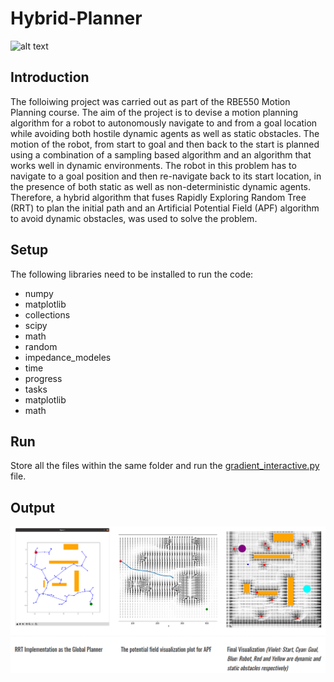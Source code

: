 # Hybrid-Planner
![alt text](https://production-media.paperswithcode.com/tasks/Screen_Shot_2019-05-28_at_9.57.56_PM_bUL5S86.png)
## Introduction
The folloiwing project was carried out as part of the RBE550 Motion Planning course. The aim of the project is to devise a motion planning algorithm for a robot to autonomously navigate to and from a goal location while avoiding both hostile dynamic agents as well as static obstacles. The motion of the robot, from start to goal and then back to the start is planned using a combination of a sampling based algorithm and an algorithm that works well in dynamic environments. The robot in this problem has to navigate to a goal position and then re-navigate back to its start location, in the presence of both static as well as non-deterministic dynamic agents. Therefore, a hybrid algorithm that fuses Rapidly Exploring Random Tree (RRT) to plan the initial path and an Artificial Potential Field (APF) algorithm to avoid dynamic obstacles, was used to solve the problem.

## Setup
The following libraries need to be installed to run the code:
- numpy 
- matplotlib   
- collections
- scipy
- math
- random
- impedance_modeles 
- time
- progress
- tasks
- matplotlib
- math

## Run
Store all the files within the same folder and run the [gradient_interactive.py](https://github.com/Vram97/Hybrid-Planner/blob/main/gradient_interactive.py) file.

## Output
![alt text](https://github.com/Vram97/Hybrid-Planner/blob/main/apf.png)
